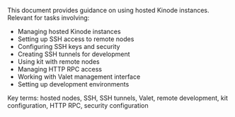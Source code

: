 This document provides guidance on using hosted Kinode instances. Relevant for tasks involving:
- Managing hosted Kinode instances
- Setting up SSH access to remote nodes
- Configuring SSH keys and security
- Creating SSH tunnels for development
- Using kit with remote nodes
- Managing HTTP RPC access
- Working with Valet management interface
- Setting up development environments

Key terms: hosted nodes, SSH, SSH tunnels, Valet, remote development, kit configuration, HTTP RPC, security configuration